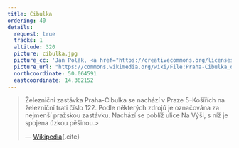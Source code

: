 ```yaml
---
title: Cibulka
ordering: 40
details:
  request: true
  tracks: 1
  altitude: 320
  picture: cibulka.jpg
  picture_cc: 'Jan Polák, <a href="https://creativecommons.org/licenses/by-sa/3.0">CC BY-SA 3.0</a>'
  picture_url: "https://commons.wikimedia.org/wiki/File:Praha-Cibulka_ozna%C4%8Den%C3%AD_zast%C3%A1vky.jpg"
  northcoordinate: 50.064591
  eastcoordinate: 14.362152
---
```


> Železniční zastávka Praha-Cibulka se nachází v Praze 5–Košířích na železniční trati číslo 122.
> Podle některých zdrojů je označována za nejmenší pražskou zastávku.
> Nachází se poblíž ulice Na Výši, s níž je spojena úzkou pěšinou.> 
>
> — [Wikipedia](https://cs.wikipedia.org/wiki/Praha-Cibulka_(%C5%BEelezni%C4%8Dn%C3%AD_zast%C3%A1vka)){.cite}

